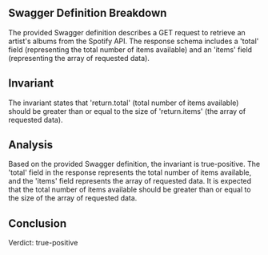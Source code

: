 ## Swagger Definition Breakdown
The provided Swagger definition describes a GET request to retrieve an artist's albums from the Spotify API. The response schema includes a 'total' field (representing the total number of items available) and an 'items' field (representing the array of requested data).

## Invariant
The invariant states that 'return.total' (total number of items available) should be greater than or equal to the size of 'return.items' (the array of requested data).

## Analysis
Based on the provided Swagger definition, the invariant is true-positive. The 'total' field in the response represents the total number of items available, and the 'items' field represents the array of requested data. It is expected that the total number of items available should be greater than or equal to the size of the array of requested data.

## Conclusion
Verdict: true-positive
